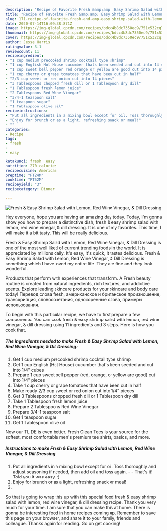 ```yaml
---
description: "Recipe of Favorite Fresh &amp;amp; Easy Shrimp Salad with Lemon, Red Wine Vinegar, &amp;amp; Dill Dressing"
title: "Recipe of Favorite Fresh &amp;amp; Easy Shrimp Salad with Lemon, Red Wine Vinegar, &amp;amp; Dill Dressing"
slug: 171-recipe-of-favorite-fresh-and-amp-easy-shrimp-salad-with-lemon-red-wine-vinegar-and-amp-dill-dressing
date: 2020-07-14T16:09:38.871Z
image: https://img-global.cpcdn.com/recipes/bdcc4b8dc7350ec9/751x532cq70/fresh-easy-shrimp-salad-with-lemon-red-wine-vinegar-dill-dressing-recipe-main-photo.jpg
thumbnail: https://img-global.cpcdn.com/recipes/bdcc4b8dc7350ec9/751x532cq70/fresh-easy-shrimp-salad-with-lemon-red-wine-vinegar-dill-dressing-recipe-main-photo.jpg
cover: https://img-global.cpcdn.com/recipes/bdcc4b8dc7350ec9/751x532cq70/fresh-easy-shrimp-salad-with-lemon-red-wine-vinegar-dill-dressing-recipe-main-photo.jpg
author: Jesse Harris
ratingvalue: 3.1
reviewcount: 11
recipeingredient:
- "1 cup medium precooked shrimp cocktail type shrimp"
- "1 cup English Hot House cucumber thats been seeded and cut into 14 cubes"
- "1 cup sweet bell pepper red orange or yellow are good cut into 14 pieces"
- "1 cup cherry or grape tomatoes that have been cut in half"
- "2/3 cup sweet or red onion cut into 14 pieces"
- "3 Tablespoons chopped fresh dill or 1 Tablespoon dry dill"
- "1 Tablespoon fresh lemon juice"
- "2 Tablespoons Red Wine Vinegar"
- "3/4-1 teaspoon salt"
- "1 teaspoon sugar"
- "1 Tablespoon olive oil"
recipeinstructions:
- "Put all ingredients in a mixing bowl except for oil. Toss thoroughly and adjust seasoning if needed, then add oil and toss again.  That&#39;s it! Told you it was easy. :)"
- "Enjoy for brunch or as a light, refreshing snack or meal!"
- ""
categories:
- Recipe
tags:
- fresh
- 
- easy

katakunci: fresh  easy 
nutrition: 270 calories
recipecuisine: American
preptime: "PT24M"
cooktime: "PT52M"
recipeyield: "3"
recipecategory: Dinner

---
```



![Fresh &amp; Easy Shrimp Salad with Lemon, Red Wine Vinegar, &amp; Dill Dressing](https://img-global.cpcdn.com/recipes/bdcc4b8dc7350ec9/751x532cq70/fresh-easy-shrimp-salad-with-lemon-red-wine-vinegar-dill-dressing-recipe-main-photo.jpg)

Hey everyone, hope you are having an amazing day today. Today, I'm gonna show you how to prepare a distinctive dish, fresh &amp; easy shrimp salad with lemon, red wine vinegar, &amp; dill dressing. It is one of my favorites. This time, I will make it a bit tasty. This will be really delicious.

Fresh &amp; Easy Shrimp Salad with Lemon, Red Wine Vinegar, &amp; Dill Dressing is one of the most well liked of current trending foods in the world. It is appreciated by millions daily. It's easy, it's quick, it tastes delicious. Fresh &amp; Easy Shrimp Salad with Lemon, Red Wine Vinegar, &amp; Dill Dressing is something which I have loved my entire life. They are fine and they look wonderful.

Products that perform with experiences that transform. A Fresh beauty routine is created from natural ingredients, rich textures, and addictive scents. Explore leading skincare products for your skincare and body care today! Перевод слова fresh, американское и британское произношение, транскрипция, словосочетания, однокоренные слова, примеры использования.


To begin with this particular recipe, we have to first prepare a few components. You can cook fresh &amp; easy shrimp salad with lemon, red wine vinegar, &amp; dill dressing using 11 ingredients and 3 steps. Here is how you cook that.

<!--inarticleads1-->

##### The ingredients needed to make Fresh &amp; Easy Shrimp Salad with Lemon, Red Wine Vinegar, &amp; Dill Dressing:

1. Get 1 cup medium precooked shrimp cocktail type shrimp
1. Get 1 cup English (Hot House) cucumber that&#39;s been seeded and cut into 1/4&#34; cubes
1. Prepare 1 cup sweet bell pepper (red, orange, or yellow are good) cut into 1/4&#34; pieces
1. Take 1 cup cherry or grape tomatoes that have been cut in half
1. Make ready 2/3 cup sweet or red onion cut into 1/4&#34; pieces
1. Get 3 Tablespoons chopped fresh dill or 1 Tablespoon dry dill
1. Take 1 Tablespoon fresh lemon juice
1. Prepare 2 Tablespoons Red Wine Vinegar
1. Prepare 3/4-1 teaspoon salt
1. Get 1 teaspoon sugar
1. Get 1 Tablespoon olive oil


Now our TL DE is even better. Fresh Clean Tees is your source for the softest, most comfortable men&#39;s premium tee shirts, basics, and more. 

<!--inarticleads2-->

##### Instructions to make Fresh &amp; Easy Shrimp Salad with Lemon, Red Wine Vinegar, &amp; Dill Dressing:

1. Put all ingredients in a mixing bowl except for oil. Toss thoroughly and adjust seasoning if needed, then add oil and toss again. -  - That&#39;s it! Told you it was easy. :)
1. Enjoy for brunch or as a light, refreshing snack or meal!
1. 




So that is going to wrap this up with this special food fresh &amp; easy shrimp salad with lemon, red wine vinegar, &amp; dill dressing recipe. Thank you very much for your time. I am sure that you can make this at home. There is gonna be interesting food in home recipes coming up. Remember to save this page on your browser, and share it to your family, friends and colleague. Thanks again for reading. Go on get cooking!
